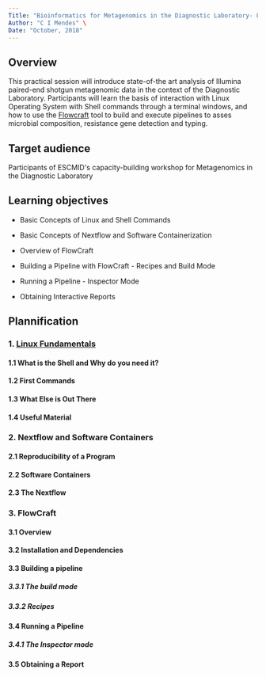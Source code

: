```yaml
---
Title: "Bioinformatics for Metagenomics in the Diagnostic Laboratory- Linux & Flowcraft" \
Author: "C I Mendes" \
Date: "October, 2018" 
---
```


## Overview

This practical session will introduce state-of-the art analysis of Illumina paired-end shotgun metagenomic data in the
context of the Diagnostic Laboratory. Participants will learn the basis of interaction with Linux Operating System 
with Shell commands through a terminal windows, and how to use the [Flowcraft](https://github.com/assemblerflow/flowcraft)
tool to build and execute pipelines to asses microbial composition, resistance gene detection and typing.

## Target audience

Participants of ESCMID's capacity-building workshop for Metagenomics in the Diagnostic Laboratory

## Learning objectives

  * Basic Concepts of Linux and Shell Commands
  
  * Basic Concepts of Nextflow and Software Containerization

  * Overview of FlowCraft 

  * Building a Pipeline with FlowCraft - Recipes and Build Mode

  * Running a Pipeline - Inspector Mode
  
  * Obtaining Interactive Reports 


## Plannification

### 1. [Linux Fundamentals](Linux_Fundamentals)

####    1.1 What is the Shell and Why do you need it?

####    1.2 First Commands

####    1.3 What Else is Out There

####    1.4 Useful Material

### 2. Nextflow and Software Containers

####    2.1 Reproducibility of a Program

####    2.2 Software Containers

####    2.3 The Nextflow 

### 3. FlowCraft

####    3.1 Overview

####    3.2 Installation and Dependencies

####    3.3 Building a pipeline

#####       3.3.1 The build mode

#####       3.3.2 Recipes

####    3.4 Running a Pipeline

#####       3.4.1 The Inspector mode

####    3.5 Obtaining a Report
